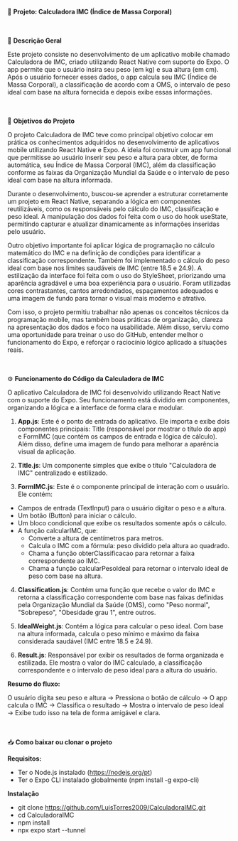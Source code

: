 📱 **Projeto: Calculadora IMC (Índice de Massa Corporal)**


ㅤ

📝 **Descrição Geral**

Este projeto consiste no desenvolvimento de um aplicativo mobile chamado Calculadora de IMC, criado utilizando React Native com suporte do Expo. O app permite que o usuário insira seu peso (em kg) e sua altura (em cm). Após o usuário fornecer esses dados, o app calcula seu IMC (Índice de Massa Corporal), a classificação de acordo com a OMS, o intervalo de peso ideal com base na altura fornecida e depois exibe essas informações. 


ㅤ

🎯 **Objetivos do Projeto**

  O projeto Calculadora de IMC teve como principal objetivo colocar em prática os conhecimentos adquiridos no desenvolvimento de aplicativos mobile utilizando React Native e Expo. A ideia foi construir um app funcional que permitisse ao usuário inserir seu peso e altura para obter, de forma automática, seu Índice de Massa Corporal (IMC), além da classificação conforme as faixas da Organização Mundial da Saúde e o intervalo de peso ideal com base na altura informada.
  
  Durante o desenvolvimento, buscou-se aprender a estruturar corretamente um projeto em React Native, separando a lógica em componentes reutilizáveis, como os responsáveis pelo cálculo do IMC, classificação e peso ideal. A manipulação dos dados foi feita com o uso do hook useState, permitindo capturar e atualizar dinamicamente as informações inseridas pelo usuário.
  
  Outro objetivo importante foi aplicar lógica de programação no cálculo matemático do IMC e na definição de condições para identificar a classificação correspondente. Também foi implementado o cálculo do peso ideal com base nos limites saudáveis de IMC (entre 18.5 e 24.9). A estilização da interface foi feita com o uso do StyleSheet, priorizando uma aparência agradável e uma boa experiência para o usuário. Foram utilizadas cores contrastantes, cantos arredondados, espaçamentos adequados e uma imagem de fundo para tornar o visual mais moderno e atrativo.
  
  Com isso, o projeto permitiu trabalhar não apenas os conceitos técnicos da programação mobile, mas também boas práticas de organização, clareza na apresentação dos dados e foco na usabilidade. Além disso, serviu como uma oportunidade para treinar o uso do GitHub, entender melhor o funcionamento do Expo, e reforçar o raciocínio lógico aplicado a situações reais.


ㅤ

⚙️ **Funcionamento do Código da Calculadora de IMC**

O aplicativo Calculadora de IMC foi desenvolvido utilizando React Native com o suporte do Expo. Seu funcionamento está dividido em componentes, organizando a lógica e a interface de forma clara e modular. 


1. **App.js**: Este é o ponto de entrada do aplicativo. Ele importa e exibe dois componentes principais: Title (responsável por mostrar o título do app) e FormIMC (que contém os campos de entrada e lógica de cálculo). Além disso, define uma imagem de fundo para melhorar a aparência visual da aplicação.

2. **Title.js**: Um componente simples que exibe o título "Calculadora de IMC" centralizado e estilizado.

3. **FormIMC.js**: Este é o componente principal de interação com o usuário. Ele contém:

- Campos de entrada (TextInput) para o usuário digitar o peso e a altura.
- Um botão (Button) para iniciar o cálculo.
- Um bloco condicional que exibe os resultados somente após o cálculo.
- A função calcularIMC, que:
  - Converte a altura de centímetros para metros.
  - Calcula o IMC com a fórmula: peso dividido pela altura ao quadrado.
  - Chama a função obterClassificacao para retornar a faixa correspondente ao IMC.
  - Chama a função calcularPesoIdeal para retornar o intervalo ideal de peso com base na altura.

4. **Classification.js**: Contém uma função que recebe o valor do IMC e retorna a classificação correspondente com base nas faixas definidas pela Organização Mundial da Saúde (OMS), como "Peso normal", "Sobrepeso", "Obesidade grau 1", entre outros.

5. **IdealWeight.js**: Contém a lógica para calcular o peso ideal. Com base na altura informada, calcula o peso mínimo e máximo da faixa considerada saudável (IMC entre 18.5 e 24.9).

6. **Result.js**: Responsável por exibir os resultados de forma organizada e estilizada. Ele mostra o valor do IMC calculado, a classificação correspondente e o intervalo de peso ideal para a altura do usuário.

**Resumo do fluxo:**

O usuário digita seu peso e altura → Pressiona o botão de cálculo → O app calcula o IMC → Classifica o resultado → Mostra o intervalo de peso ideal → Exibe tudo isso na tela de forma amigável e clara.


ㅤ

📥 **Como baixar ou clonar o projeto**

**Requisitos:**
- Ter o Node.js instalado (https://nodejs.org/pt)
- Ter o Expo CLI instalado globalmente (npm install -g expo-cli)

**Instalação**
- git clone https://github.com/LuisTorres2009/CalculadoraIMC.git
- cd CalculadoraIMC
- npm install
- npx expo start --tunnel

